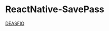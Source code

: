 # ReactNative-SavePass

[DEASFIO](https://efficient-sloth-d85.notion.site/Desafio-01-SavePass-d0b8fee06c7f41e0a9c644a540c2049b)


